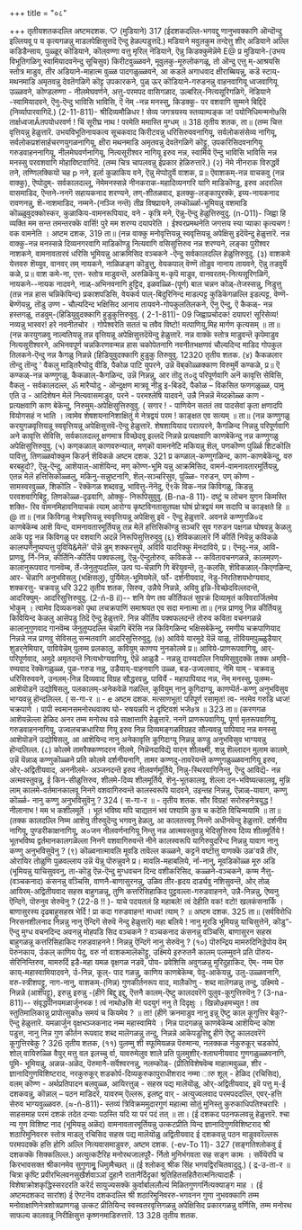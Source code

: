 +++
title = "०८"

+++
तृतीयशतकदल्लि अष्टमदशक. 
♡ 
(मुडियाने) 
317 
(ईदशकदल्लि-भगवद्दु णानुभवक्कागि ऒन्दॊन्दु इल्लियवू प 
य कृत्यगळन्नु माडलपेक्षिसुत्तदॆ ऎन्दु हेळल्पडुत्तदॆ.) 
मडियाने मवुलकुम तन्देत्तु शीर् अडियाने अल्लि कडिडैन्साय, पुळ्ळूर् कॊडियाने, 
कॊल्‌वण्णा वत्तु मृरिल् नॆडियाने, ऎन्नु किडक्कुमॆन्नॆमे 
E@ 
प्र मुडियाने-(उभय विभूतिगळिगू स्वामियादवनॆन्दु सूचिसुव) किरीटवुळ्ळवने, मूवुलकु-मूरुलोकगळू, तो ऒन्दु एत्तु म्-आश्रयसि स्तोत्र माडुव, तीर अडियाने-माहात्म वुळ्ळ पादगळुळ्ळवने, आ कडलॆ अगाधवाद क्षीराब्बियन्नु, कडॆ स्टाय्-मथनमाडि अमृतवन्नु देवतॆगळिगॆ कॊट्ट उपकारकने, पुळ् ऊर् कॊडियाने-गरुडनन्नु वाहनवागियू ध्वजवागियू उळ्ळवने, कॊण्डलण्णा - नीलमेघवर्णने, अत्तु-परमपद वासिगळाद, उल्बरिल्-नित्यसूरिगळिगॆ, नॆडियाने -स्वामियादवने, ऎनु-ऎन्दु भाविसि भाविसि, ऎ नॆम् -नन्न मनस्सु, किडक्कु- पर वशवागि सुम्मने बिद्दिदॆ (निर्व्यापारवागिदॆ.) 
(2-11-811)- 
श्रीदिव्यमौळिधर ! सेव्य जगत्रयस्य स्तव्याम्पङ्क ज! पयोनिधिमन्मनो७सि तार्क्षध्वजाÂतपयोधरवर्ण ! चिं 
सूरीघ्र नाथ ! परमेति ममास्ति मुग्धम् ॥ 
318 
तृतीय शतक, 
ता॥ (तम्म चित्त वृत्तियन्नु हेळुत्तारॆ. उभयविभूतिनायकत्व सूचकवाद किरीटवन्नु धरिसिरुववनागियू, सर्वलोकसंसेव्य नागियू, सर्वलोकप्रशंसार्हचरणयुगळनागियू, क्षीरा मथनमाडि अमृतवन्नु देवतॆगळिगॆ कॊट्टु, उपकरिसिदवनागियू गरुडवाहननागियू, नीलमेघवर्णनागियू, नित्यसूरीश्वर 
नागियू इरुव नन्न, स्वामिये ऎन्दु भाविसि भाविसि नन्न मनस्सु परवशवागि मोहाविष्टवागिदॆ. (तम्म चित्र चापलवन्नु ईप्रकार हेळिरुत्तारॆ.) 
(२) नॆमे नीनराक विरुद्धर्वॆ 
तने, तण्णिलक्कियॊ चह p नने, इर्ला कुळाकिय वने, ऎन्नु मॆप्पोदुर्यॆ वाशक, 
प्र॥ ऎवाशकम्-नन्न वाचकवु (नन्न वाक्कु), ऎप्पोदुम्- सर्वकालदल्लू, नॆमेमनस्सन्ने नीनकराक-महादिव्यनगरि यागि माडिकॊण्डु, इरुव अदरल्लि वासमाडिद, ऎन्तने-ननगॆ सहायकनाद शरण्यने, तण्-शीतळवाद, इलक्कु-लङ्कापुरक्कॆ, इय्य-नायकनाद रावणनन्नु, शॆ-नाशमाडिद, नम्मने-(नञ्जि नन्तॆ) तीव्र विषप्रायने, लम्कॊर्ळ्ळा-भूमियन्नु वशमाडि कॊळ्ळुवुदक्कोस्कर, कुळाकिय-वामनरूपियाद, वने - कृत्रि मने, ऎन्नु-ऎन्दु हेळुत्तिरुवुदु. 
(n-011)- 
जिह्वा हि व्यक्ति मम सन्त तमन्तरक्कॆ वार्सि! पुरे मम शरण्य दयापरेति । 
ईश्वरप्रमथनेति जगत्तय स्या 
प्याका कृत्यचण ! वक वामनेति । 
अष्टम दशक, 
319 
ता॥ (नन्न वाक्कु मनोवृत्तियन्नू स्ववृत्तियन्नू अपेक्षिसु इदॆयॆन्दु हेळुत्तारॆ. नन्न वाक्कु-नन्न मनस्सन्ने दिव्यनगरवागि माडिकॊण्डु नित्यवागि वसिसुत्तिरुव नन्न शरण्यने, लङ्का पुरीश्वर नाशकने, वामनावतारवं धरिसि भूमियन्नु आक्रमिसिद वञ्चकने -ऎन्दु सर्वकालदल्लि हेळुत्तिरुवुदु. 
(३) वाशकमे येत्तवरु शॆय्युव, वानवर् तम् 
नायकने, नाळिळङ्ग कॊडुत्तु, वेयकपाल् वॆण्णॆ तॊडुव नानाय‌ तायवने, ऎन्नु तडवुर्यॆ कळे, 
प्र॥ वाश कमे-ना, एत्त- स्तोत्र माडुवन्तॆ, अरुळिकॆयु म-कृपॆ माडुव, वानवरतम्-नित्यसूरिगळिगॆ, नायकने--नायक नादवने, नाळ्-अभिनवनागि हुट्टिद, इळवळ्ळि-(पूर्ण) बाल चन्नन कोळ्-तेजस्सन्नु, निडुत्तु (तन्न नन्न हास चन्निकॆयिन्द) प्रकाशपडिसि, वेयकर्व पाल्-बिदुरिनिन्द माडल्पट्ट कुडिकॆगळल्लि इडल्पट्ट, वॆण्णॆ- बॆण्णॆयन्नु, तॊडु उण्ण - चौल्यदिन्द भक्षिसिद आनाय‌ तायवने-गोपकुलतिलकने, ऎनु ऎन्दु, ऎ कैकळ्- नन्न हस्तगळु, तडवुम्-(हिडियुवुदक्कागि हुडुकुत्तिरुवुवु. 
( 2-1-811)- 
09 
जिह्वाप्रचोदक! दयापर! सूरिसेव्य! नव्यन्नु भास्वर! हरे नवनीतचोर । गोपेश्वरेति सततं च तवैव विष्टो! मत्पाणियु,मिह मार्गण कृत्यसम् ॥ 
ता॥ (नन्न करयुगळवु नाल्वतियन्नू तन्न वृत्तियन्नू अपेक्षिसुत्तदॆयॆन्दु हेळुत्तारॆ. नन्न वाक्कॆ स्तोत्र माडुवन्तॆ कृपॆमाडुव नित्यसूरीश्वरने, अभिनवपूर्ण चन्नकिरणवन्मन्न हास चकोपेतनागि नवनीतभक्षणवं चौल्यदिन्द माडिद गोपकुल तिलकने-ऎन्दु नन्न कैगळु निन्नन्ने (हिडियुवुदक्कागि हुडुकु तिरुवुवु. 
12320 
तृतीय शतक. 
(४) कैकळलार तॊन्दु तॊन्दु ' 
वैकलु माड्तिरैप्पोदु‌ वीडि, पैकोळ पाटि युपरने, उन्नॆ वॆब्‌कॊळ्ळक्काण विरुमुर्मॆ कण्कळे, 
प्र॥ ऎ कण्कळ्-नन्न कण्णुगळु, कैकळाल्-कैगळिन्द, उन्नॆ निन्नन्नु, आर तॊदु त०दु परिपूर्णवागि अनॆ कावृत्ति सेविसि, वैकलु - सर्वकालदल्ल, ॐ मारैप्पोदु - ऒन्दुक्षण मात्रवू नीडु इ-बिडदॆ, पैकोळ – विकसित फणगळुळ्ळ, पामु एति उ - आदिशेषन मेलॆ नित्यवासमाडुव, परने - परमश्लेषि यादवने, उन्नै निन्नन्नॆ मॆय्दकॊळ्ळ काण - प्रत्यक्षवागि काण बेकॆन्दु, निरुमुम्-अपेक्षिसुत्तिरुवुवु. 
( सगार ! - 
पाणियेन सततं तव पादसेवां कृता क्षणादपि वियोगसहं न भाति । त्वामेव शेषशयनानिशाक्षितुं मे 
नेत्रद्वयं परम ! काङ्क्षत एव सत्यम् ॥ 
ता॥ (नन्न कण्णुगळु करयुगळवृत्तियन्नू स्ववृत्तियन्नू अपेक्षिसुत्तवॆ-ऎन्दु हेळुत्तारॆ. शेषशायियाद परात्परने, कैगळिन्द निन्नन्नु परिपूर्णवागि अने कावृत्ति सेविसि, सर्वकालदल्लू क्षणमात्र विच्छेदवू इल्लदॆ निन्नन्ने प्रत्यक्षवागि काणबेकॆन्दु नन्न कण्णुगळु अपेक्षिसुत्तिरुवुवु. 
(५) कण्‌कळाल्‌ काणवरुन्याल्, 
मण्‌कॊ 
वामननेटि मकियन्नु शॆल्, 
पणकॊण्ण पुर्ळ्ळि शिटकॊलि पावित्तु, तिणळ्ळवो‌क्कुम किडर्न् शॆविकळे 
अष्टम दशक. 
321 
प्र कण्ळाल्-कण्णुगळिन्द, काण-काणबेकॆन्दु, वरु बरबहुदो?, ऎन्नु-ऎन्दु, आशॆयाल्-आशॆयिन्द, मण् कॊण्ण-भूमि यन्नु आक्रमिसिद, वामर्न-वामनावतारमूर्तियन्नु, एतन्न मेलॆ हत्तिसिकॊळ्ळलु, मकिनु-सन्नुष्टनागि, शॆल्-सञ्चरिसुव, पुळ्ळि- गरुडन, पण् कॊण्ण - सामस्वरवुळ्ळ, शिकॊलि - रॆक्कॆगळ शब्दवन्नु, भावित्तु-नॆनॆदु, ऎ९कॆ विक-नन्न किविगळु, किडन्नु परवशवागिबिट्टु, तिणकॊळ्ळ-दृढवागि, ओ‌क्कु- निरूपिसुवुवु. 
(B-na-8 11)- 
दष्टुं च लोचन युगन किमस्ति शक्ति- रिव वामनमिहावनियाचकं त्याम् आरोग्य कृष्टविनतासुतपक्ष घोषं 
प्रोत्रद्वयं मम सदापि च काङ्क्षते हि ॥ 
@ 
ता॥ (नन्न किविगळु नेत्रवृत्तियन्नू स्ववृत्तियन्नू अपेक्षिसु इवॆ - ऎन्दु हेळुत्तारॆ. अवनन्ने कण्णुगळि०द काणबेकॆम्ब आशॆ यिन्द, वामनावतारमूर्तियन्नु तन्न मेलॆ हत्तिसिकॊण्डु सञ्चरि सुव गरुडन पक्षगळ घोषवन्नु केळलु आकॆ पट्टु नन्न किविगळु पर वशवागि अदन्नॆ निरूपिसुत्तिरुवुवु 
(६) शॆविकळालारॆ र्नि कीर्ति नियॆन्नु 
कविकळे कालप्पणेनुष्यप्पत्तु पुवियि&मेलॆ' पॊन्नॆ 
डुम् शक्करत्तुये, अविवि यादरिक्कु मॆनदाविये, 
प्र। ऎनदु-नन्न, आवि-प्राणवु, र्नि-निन्न, कीर्तिनि-कीर्तिय पक्वफलवु, ऎन्नु-ऎन्दुतोरुव, कविकळे -- कवितावचनगळन्ने, कालम्‌पण्-कालानुरूपवाद गानवॆम्ब, र्ते-जेनुतुप्पदल्लि, उत्प प्प-चॆन्नागि 
गि बॆरॆयुवन्तॆ, तु-कलसि, शॆविकळाल्-किएगळिन्द, आर- चॆन्नागि अनुभविसलु (भक्षिसलु), पुर्यिमेल्-भूमियमेलॆ, र्फो- दर्शनीयवाद, नॆडु-निरतिशयभोग्यवाद, शक्करत्तु- चक्रवन्नु धरि 
322 
तृतीय शतक, 
सिरुव, उन्नैये निन्नन्ने, अविवु इन्नि-विच्छेदविल्लदन्तॆ, आदरिक्युम्- 
आदरिसुत्तिरुवुदु. 
(2-ñ-8 il)-- 
शनि येण तव कीर्तिफलं सुपक्रं 
दिव्यामृतं कविवरार्जितमेव भोकुम् । 
त्वामेव दिव्यकनको 
पृथा 
लचक्रपाणिं 
समाश्रयत एव सदा मनात्मा 
ता॥ (नन्न प्राणवु निन्न कीर्तियन्नु किवियिन्द केळलु आसॆपडु तिदॆ ऎन्दु हेळुत्तारॆ. निन्न कीर्तिय पक्वफलदन्तॆ तोरुव कविता वचनगळन्ने कालानुगुणवाद गानवॆम्ब जेनुतुप्पदल्लि चॆन्नागि बॆरॆसि नन्न किविगळिन्द भक्षिसबेकॆन्दु, रमणीय चक्रपाणियाद निन्नन्ने नन्न प्राणवु सेविसलु सन्मतवागि आदरिसुत्तिरुवुदु. 
(७) आविये यारमुदे यॆन्नॆ याळु, 
तॊवियम्‌पुळ्ळुडैयार् शुडर्‌नेमियार्, पावियेन्नॆम् पुलम्म प्रलकालु, कवियुम् काणप्प नुनकोलमे 
प्र॥ आविये-प्राणरूपवागियू, आर्-परिपूर्णवाद, अमुदे अमृतदन्तॆ नित्यभोग्यवागियू, ऎन्नॆ आळुडै - नन्नन्नु दास्यदल्लि नियमिसुवुदक्कॆ तक्क अम्‌वि-रम्यवाद रॆक्कॆगळुळ्ळ, पुळ-गरुड नन्नु, उडैयाय्-वाहनवागि उळ्ळ, बड‌-उज्वलवाद, नेमि याम् - चक्रवन्नु धरिसिरुववने, उनलम्-निन्न दिव्यवाद विग्रह सौद्धरवन्नु, पाविर्ये - महापापियाद नन्न, नॆम् मनस्सु, पुलम्म-आशॆयॊडनॆ उद्योषिसलु, पलकालम्-अनेकवेळॆ गळल्लि, कूवियुम् नानु कूगिदाग्यू, काणप्पॆर्त-कण्णु अनुभविसुव भाग्यवन्नु हॊन्दलिल्ल. 
( स-गा-र ॥ - 
e 
अष्टम दशक. 
मत्साणभूत! परिपूर्ण रसामृत! त्व- नरमेव गरुडि ध्वज! चक्रपाणे । पापी स्वमानसमनोरथवाक्य घो- रुषयन्नपि न दृष्टिवशं भजे७त्र ॥ 
323 
ता॥ (करणगळ आशॆयन्नॆल्ला हेळिद अनर तम्म मनोरथ वन्ने साक्षात्तागि हेळुत्तारॆ. ननगॆ प्राणरूपवागियू, पूर्णा मृतरूपवागियू, गरुडवाहननागियू, उज्वलचक्रधारिया गियू इरुव निन्न दिव्यमङ्गळविग्रहद सौल्यवन्नु पापियाद नन्न मनस्सु आशॆयॊडनॆ उद्योषिसलु, आ आशॆयिन्द नानु अनेकावृत्ति कूगिदाग्यू निन्नन्नु कण्डु अनुभविसुव भाग्यवन्नु हॊन्दलिल्ल. 
(८) कोलमे तामरैक्कण्णदरन 
नीलमे, निन्नॆनदाविद्यॆ यार्‌न शीलक्ष्मी, शन्नु शॆल्लादन मुलाम कालमे, उन्नॆ यॆन्नाळ्‌ कण्णुकॊळ्ळने 
प्रति कोलमे दर्शनीयनागि, तामर कण्णदु-तावरॆयन्तॆ कण्णुगळुळ्ळवनागियू इरुव, ओर्-अद्वितीयवाद, अननीलमे- अञ्जनदन्तॆ इरुव नीलवर्णमूर्तिये, निन्नु-स्थिरवागिनिन्तु, ऎन्दु आविद्यॆ- नन्न अत्मवस्तुवन्नु, ई‌ किन-सीळुत्तिरुव, शीलमे-दिव्य शीलमूर्तिये, शॆनु-भूतकालवू, शॆल्ला दन-भविष्यत्कालवू, मुन्नि लाम् कालमे-वर्तमानकालवू निनगॆ वशवागिरुवन्तॆ कालस्वरूपि यादवने, उइन्तह निन्नन्नु, ऎन्नाळ्-यावाग, कण्णु कॊर्ळ्ळ- नानु कण्णु अनुभविसुवॆनु ? 
324 
( स-गा-र ॥ - 
तृतीय शतक. 
सौर विग्रह! सरोरुहनेत्रयुद्ध ! नीलानाभ ! मम भ कशीलमूर्तॆ । भूतं भविष्य मपि चाद्यतनं भवं पश्यामि कुत्र च कदेति विचिन्मयामि ॥ 
ता॥ (तक्क कालदल्लि निम्म आशॆयु तीरुवुदॆन्दु भगवनु हेळलु, आ कालतत्त्ववू निनगॆ अधीनवॆन्दु हेळुत्तारॆ. दर्शनीय नागियू, पुण्डरीकाक्षनागियू, अ०जन नीलवर्णनागियू निन्तु नन्न आत्मवस्तुवन्नु भेदिसुत्तिरुव दिव्य शीलमूर्तिये ! भूतभविष्य द्वर्तमानकालगळॆल्ला निनगॆ वशवागिरुवन्तॆ नीने कालस्वरूपि यागिरुवुदरिन्द निन्नन्नु यावाग नानु कण्णु अनुभविसुवॆनु ? 
(९) कॊळ्वनात्मावलि मूवडि तावॆल्ल कळ्ळने, कट्टनॆ वष्टॊत्तु वाणक्कॆ 
उळ'वन्नै तीर, ओरायिर तोळुणि 
पुळवल्लाय उन्नॆ यॆन्नु पॊरुन्नुवने 
प्र। मावलि-महाबलिये, र्ना-नानु, मूवडिकॊळ्ळ मूरु अडि (भूमियन्नु याचिसुववनु, ता-कॊडु ऎन्न-ऎन्दु मुग्धवचन दिन्द वशीकरिसिद, कळ्ळने-वञ्चकने, कण्म नैत्तु-(वञ्चकनाद) कंसनन्नु वञ्चिसि, वाणनै-बाणासुरनन्नु, उळिव तीर-हृदय दार्ड्यवु नशिसुवन्तॆ, ओर् तोळ् आयिरम्-अद्वितीयवाद सहस्र बाहुगळन्नू, तुणि कत्तरिसिहाकिद पुट्टवल्ला-गरुडवाहनने, उन्नै-निन्नन्नु, ऎष्यनु ऎन्दिगॆ, पॊरुनुव सेरुवॆनु ? 
(22-8 !! )- 
याचे पदयतलं हि महाबले! त्वं देहीति वक! वटो! खलकंसनार्कि । बाणासुरस्य दृढबाहुसहस्र भेर्दि ! 
प्रा कदा गरुडवाहन! माधव! त्याम् ? ॥ 
अष्टम दशक. 
325 
ता॥ (सर्वविरोधि निरसनशीलनाद निन्नन्नु नानु ऎन्दिगॆ सेरुवॆ नॆन्दु हेळुत्तारॆ) महा बलिये ! नानु मूरडि भूमियन्नु याचिसुत्तेनॆ, कॊडु”- ऎन्दु मुग्ध वचनदिन्द अवनन्नु मोहपडि सिद वञ्चकने ? वञ्चकनाद कंसनन्नु वञ्चिसि, बाणासुरन सहस्र बाहुगळन्नू कत्तरिसिहाकिद गरुडवाहनने ! निन्नन्नु ऎन्दिगॆ नानु 
सेरुवॆनु ? 
(१०) पॊरुन्द्रिय मामरुदिनिड्डॆपोय वॆम् 
पॆरुनकाय, र्उकल् काणिय पेदु, वरु र्ना वाशकमालॆकॊट्टु, उक्ष्मिये इरुरुतनै कालम् पलम्मुवने 
प्रति पॊरुय- सेरिनिन्तिरुव, मामरुर्दि इडै-महा यमळ वृक्षगळ नडवॆ, पोय- प्रवेशिसि अवुगळन्नु मुरिदुहाकिद, ऎम्- नम्म पॆरु काय्-महास्वामियादवने, र्उ-निन्न, कूल्- पाद गळन्नु, काणिय काणबेकॆम्ब, पेदु-आकॆयन्नु, उलु-उळ्ळवनागि, वरु-स्त्रीशपट्टु, नाग-नानु, वाशकम्-(निन्न) गुणकीर्तनरूप वाद, मालैकॊणु - शब्द मालॆगळन्नु तन्दु, उक्ष्मिये - निन्नन्ने (आशॆपट्टु), इरुन्नु इरुन्नु -(हीगॆ बिद्दु इद्दु, ऎत्तनै कालम्-ऎष्टु कालदवरॆगॆ पुलुव-कूगुत्तिरुवॆनु ? 
(3-na-811)-- 
संवृद्धपीनयमळार्जुनभक ! त्वं 
नाथो७सि मे! पदयुगं ननु ते दिदृक्षुः । खिन्नो७हमच्युत ! तव स्तुतिमालिकान्नु प्रापोत्सुको७ समयं च कियमेव ? ॥ 
ता! (हीगॆ क्रनमाडुव नानु इन्नू ऎष्टु काल कूगुत्तिर बेकु?-ऎन्दु हेळुत्तारॆ. यमळार्जुन वृक्षभञ्जकनाद नम्म महास्वामिये । निन्न पादगळन्नु काणबेकॆम्ब आशॆयिन्द कोश पडुत्त, नानु निन्न गुण कीर्तन रूपवाद शब्द मालॆगळन्नु तन्दु, निन्नन्ने आकॆपडुत्तिद्दु हीगॆ ऎष्टु कालदवरॆगॆ कूगुत्तिरबेकु ? 
326 
तृतीय शतक, 
(११) पुलम्मु शी‌ स्फूमियळन्न पॆरुमान्य, 
नलक्कळ र्नकुरुकूर् चडकोर्प, शोल् 
वायिरुळ्ळि वैयुर् मत्तु 
वल 
इलच्चु र्वा, यावरुमेलुव‌ शाले 
प्रति पुलमुशीर्-श्लाघनीयवाद गुणगळुळ्ळवनागि, पूमि- भूमियन्नु, अळन्न-अळॆद, पॆरुमानै-सर्वॆश्वरनन्नु, नलम्कॊळ्- (प्रीतिविशेषवॆम्ब माहात्मवुळ्ळ, शीर - ज्ञानादिगुणविशिष्टराद, नरकुरुकूर् शडकोर्प-दिव्यकुरुकापुराधीशराद नम्मा ारु शूल् - हेळिद (रचिसिद), वलम् कॊण्ण - अर्थप्रतिपादन बलवुळ्ळ, आयिरत्तुळ् - सहस्र पद्य मालॆयॊळु, ओर्-अद्वितीयवाद, इवॆ पत्तु म्-ई दशकवन्नु, कॊन्नाल् – पठन माडिदरॆ, यावरुम् ऎल्लरू, इलष्टु वार् - अत्युज्वलवाद परमपददल्लि, एवर्-हत्ति सेरुव भाग्यवुळ्ळवरु. 
(≈-ñ-811)- 
स्तव्यं त्रिविक्रममुदारगुणं महात्मा सोतुं मुनिस्तु कुरुकाधिपतिश्चरारिः । साहसमाह परमं दशकं तदेत 
दन्याः पठस्ति यदि या परं पदं तत् ॥ 
ता। (ई दशकद पठनफलवन्नु हेळुत्तारॆ. श्चा न्य गुण विशिष्ट नाद (भूमियन्नु अळॆद) वामनावतारमूर्तियन्नु उत्कटप्रीति यिन्द ज्ञानादिगुणविशिष्टराद श्री शठारिमुनिवररु स्तोत्र माडलु रचिसिद सहस्र पद्य मालॆयॊळु अद्वितीयवाद ई दशकवन्नु पठन माडुववरॆल्लरू परमपदक्कॆ हत्ति होगि अल्लि नित्यवासमाडुवरु, 
अष्टम दशक. 
(-ev-To 11)- 
327 
(सङ्गतिश्लोकवु ई दशकक्कॆ सिक्कलिल्ल.) 
अत्युत्कटैरिह मनोरथजालपूरै- र्नितो मुनिर्भगवता सह सङ्ग कामः । सर्वॆयॆरपि च किरभावसक्त 
श्रीकानमेव सुगुणामृु धिमाुमैच्छत् ॥ 
(ई श्लोकवु श्रीक सिंह भगवद्विरचितवादुदु.) 
( द्र-उ-ता-र ॥ 
चित्रा कृष्टि प्रवीरभिलवनसुखैर्शवाञ्ञां दुहानै रातानैर्दिदृकां श्रुतिहितसहितैरात्मनित्यादार्हैः । विशेषाक्रोशकृद्धिस्सरदरति करॆर्द सायुज्यसक्कॆ कुर्वार्बाललौल्यं मिळितगुणगर्नित्यक्याङ्ग माह । 
(ई अष्टमदशकद सारांश) 
ई ऎण्टनॆय दशकदल्लि श्री शठारिमुनिवररु-भगवनन गुणा नुभवक्कागि तम्म मनोवाक्षाणिनेत्रशोत्रप्राणगळु उत्कट प्रीतियिन्द स्वस्वतरवृत्तिगळन्नु अपेक्षिसिद प्रकारगळन्नु वर्णिसि, तम्म मनोरथ साफल्य कालवन्नू निरीक्षिसुत्त कृष्णनमाडिरुत्तारॆ. 
13 
328 
तृतीय शतक. 
